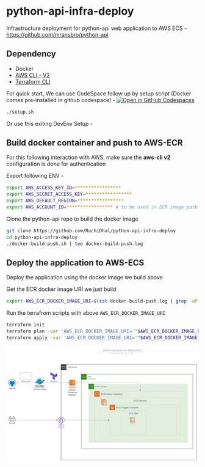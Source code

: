 # python-api-infra-deploy
Infrastructure deployment for python-api web application to AWS ECS - https://github.com/mransbro/python-api

## Dependency 
* Docker
* [AWS CLI - V2](https://aws.amazon.com/cli/)
* [Terraform CLI](https://developer.hashicorp.com/terraform/cli)

For quick start, We can use CodeSpace follow up by setup script (Docker comes pre-installed in github codespace) - [![Open in GitHub Codespaces](https://github.com/codespaces/badge.svg)](https://codespaces.new/RuchiDhal/python-api-infra-deploy?quickstart=1)

```bash
./setup.sh
```

Or use this exiting DevEnv Setup - 

## Build docker container and push to AWS-ECR

For this following interaction with AWS, make sure the **aws-cli v2** configuration is done for authentication 

Export following ENV - 

```bash
export AWS_ACCESS_KEY_ID=*****************
export AWS_SECRET_ACCESS_KEY=*****************
export AWS_DEFAULT_REGION=*****************
export AWS_ACCOUNT_ID=***************** # to be used in ECR image path
```

Clone the python-api repo to build the docker image

```bash
git clone https://github.com/RuchiDhal/python-api-infra-deploy
cd python-api-infra-deploy
./docker-build-push.sh | tee docker-build-push.log
```

## Deploy the application to AWS-ECS 

Deploy the application using the docker image we build above 

Get the ECR docker image URI we just build

```bash
export AWS_ECR_DOCKER_IMAGE_URI=$(cat docker-build-push.log | grep -oP '(?<=repositoryUri": ").*?(?=")')
```

Run the terrafrom scripts with above `AWS_ECR_DOCKER_IMAGE_URI`

```bash
terraform init
terraform plan -var 'AWS_ECR_DOCKER_IMAGE_URI='"$AWS_ECR_DOCKER_IMAGE_URI"
terraform apply -var 'AWS_ECR_DOCKER_IMAGE_URI='"$AWS_ECR_DOCKER_IMAGE_URI" -auto-approve
```

![](python-api-aws-ecs-deployment.svg)
